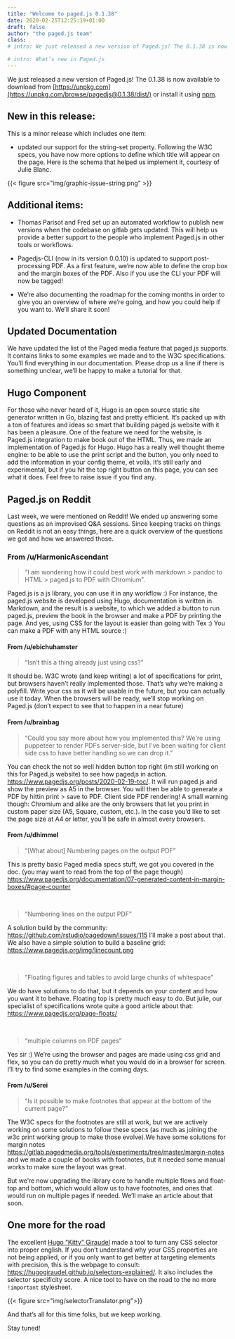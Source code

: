 ```yaml
---
title: "Welcome to paged.js 0.1.38" 
date: 2020-02-25T12:25:19+01:00 
draft: false 
author: "the paged.js team" 
class:
# intro: We just released a new version of Paged.js! The 0.1.38 is now available to download from [https://unpkg.com](https://unpkg.com/browse/pagedjs@0.1.38/dist/) or install it using [npm](https://www.npmjs.com/package/pagedjs).

# intro: What’s new in Paged.js
---
```


We just released a new version of Paged.js! The 0.1.38 is now available to download from [https://unpkg.com](https://unpkg.com/browse/pagedjs@0.1.38/dist/) or install it using [npm](https://www.npmjs.com/package/pagedjs).



## New in this release:

This is a minor release which includes one item:

- updated our support for the string-set property. Following the W3C specs, you have now more options to define which title will appear on the page. Here is the schema that helped us implement it, courtesy of Julie Blanc.

{{< figure src="img/graphic-issue-string.png" >}}

## Additional items:

- Thomas Parisot and Fred set up an automated workflow to publish new versions when the codebase on gitlab gets updated. This will help us provide a better support to the people who implement Paged.js in other tools or workflows.

- Pagedjs-CLI (now in its version 0.0.10) is updated to support post-processing PDF. As a first feature, we’re now able to define the crop box and the margin boxes of the PDF. Also if you use the CLI your PDF will now be tagged!

- We’re also documenting the roadmap for the coming months in order to give you an overview of where we’re going, and how you could help if you want to. We’ll share it soon!

## Updated Documentation

We have updated the list of the Paged media feature that paged.js supports. It contains links to some examples we made and to the W3C specifications. You’ll find everything in our documentation. Please drop us a line if there is something unclear, we’ll be happy to make a tutorial for that.

## Hugo Component

For those who never heard of it, Hugo is an open source static site generator written in Go, blazing fast and pretty efficient. It’s packed up with a ton of features and ideas so smart that building paged.js website with it has been a pleasure. One of the feature we need for the website, is Paged.js integration to make book out of the HTML. Thus, we made an implementation of Paged.js for Hugo. Hugo has a really well thought theme engine: to be able to use the print script and the button, you only need to add the information in your config theme, et voilà. It’s still early and experimental, but if you hit the top right button on this page, you can see what it does. Feel free to raise issue if you find any.

## Paged.js on Reddit

Last week, we were mentioned on Reddit! We ended up answering some questions as an improvised Q&A sessions. Since keeping tracks on things on Reddit is not an easy things, here are a quick overview of the questions we got and how we answered those.

### From /u/HarmonicAscendant

> “I am wondering how it could best work with markdown > pandoc to HTML > paged.js to PDF with Chromium”.

Paged.js is a js library, you can use it in any workflow :) For instance, the paged.js website is developed using Hugo, documentation is written in Markdown, and the result is a website, to which we added a button to run paged.js, preview the book in the browser and make a PDF by printing the page. And yes, using CSS for the layout is easier than going with Tex :) You can make a PDF with any HTML source :)

#### From /u/ebichuhamster

> “Isn’t this a thing already just using css?”

It should be. W3C wrote (and keep writing) a lot of specifications for print, but browsers haven’t really implemented those. That’s why we’re making a polyfill. Write your css as it will be usable in the future, but you can actually use it today. When the browsers will be ready, we’ll stop working on Paged.js (don’t expect to see that to happen in a near future)

#### From /u/brainbag

> “Could you say more about how you implemented this? We're using puppeteer to render PDFs server-side, but I've been waiting for client side css to have better handling so we can drop it.”

You can check the not so well hidden button top right (im still working on this for Paged.js website) to see how pagedjs in action. https://www.pagedjs.org/posts/2020-02-19-toc/. It will run paged.js and show the preview as A5 in the browser. You will then be able to generate a PDF by hittin print > save to PDF. Client side PDF rendering! A small warning though: Chromium and alike are the only browsers that let you print in custom paper size (A5, Square, custom, etc.). In the case you’d like to set the page size at A4 or letter, you’ll be safe in almost every browsers.

#### From /u/dhimmel

> “[What about] Numbering pages on the output PDF”

This is pretty basic Paged media specs stuff, we got you covered in the doc. (you may want to read from the top of the page though) https://www.pagedjs.org/documentation/07-generated-content-in-margin-boxes/#page-counter

​

> “Numbering lines on the output PDF”

A solution build by the community: https://github.com/rstudio/pagedown/issues/115 I’ll make a post about that. We also have a simple solution to build a baseline grid: https://www.pagedjs.org/img/linecount.png

​

> ”Floating figures and tables to avoid large chunks of whitespace”

We do have solutions to do that, but it depends on your content and how you want it to behave. Floating top is pretty much easy to do. But julie, our specialist of specifications wrote quite a good article about that: https://www.pagedjs.org/page-floats/

​

> “multiple columns on PDF pages”

Yes sir :) We’re using the browser and pages are made using css grid and flex, so you can do pretty much what you would do in a browser for screen. I’ll try to find some examples in the coming days.

#### From /u/Serei

> “Is it possible to make footnotes that appear at the bottom of the current page?” 

The W3C specs for the footnotes are still at work, but we are actively working on some solutions to follow these specs (as much as joining the w3c print working group to make those evolve).We have some solutions for margin notes https://gitlab.pagedmedia.org/tools/experiments/tree/master/margin-notes and we made a couple of books with footnotes, but it needed some manual works to make sure the layout was great.

But we’re now upgrading the library core to handle multiple flows and float-top and bottom, which would allow us to have footnotes, and ones that would run on multiple pages if needed. We’ll make an article about that soon.

## One more for the road

The excellent [Hugo “Kitty” Giraudel](https://hugogiraudel.com) made a tool to turn any CSS selector into proper english. If you don’t understand why your CSS properties are not being applied, or if you only want to get better at targeting elements with precision, this is the webpage to consult: https://hugogiraudel.github.io/selectors-explained/. It also includes the selector specificity score. A nice tool to have on the road to the no more `!important` stylesheet.

{{< figure src="img/selectorTranslator.png">}}

And that’s all for this time folks, but we keep working.

Stay tuned!